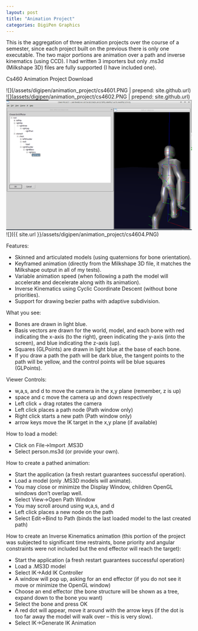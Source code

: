 ```yaml
---
layout: post
title: "Animation Project"
categories: DigiPen Graphics
---
```

This is the aggregation of three animation projects over the course of a semester, since each project built on the previous there is only one executable.  The two major portions are animation over a path and inverse kinematics (using CCD).  I had written 3 importers but only .ms3d (Milkshape 3D) files are fully supported (I have included one).

Cs460 Animation Project Download

![](/assets/digipen/animation_project/cs4601.PNG | prepend: site.github.url)
![](assets/digipen/animation_project/cs4602.PNG | prepend: site.github.url)
![](assets/digipen/animation_project/cs4603.PNG)
![]({{ site.url }}/assets/digipen/animation_project/cs4604.PNG)

Features:
* Skinned and articulated models (using quaternions for bone orientation).
* Keyframed animation (directly from the Milkshape 3D file, it matches the Milkshape output in all of my tests).
* Variable animation speed (when following a path the model will accelerate and decelerate along with its animation).
* Inverse Kinematics using Cyclic Coordinate Descent (without bone priorities).
* Support for drawing bezier paths with adaptive subdivision.

What you see:
* Bones are drawn in light blue.
* Basis vectors are drawn for the world, model, and each bone with red indicating the x-axis (to the right), green indicating the y-axis (into the screen), and blue indicating the z-axis (up).
* Squares (GLPoints) are drawn in light blue at the base of each bone.
* If you draw a path the path will be dark blue, the tangent points to the path will be yellow, and the control points will be blue squares (GLPoints).

Viewer Controls:
* w,a,s, and d to move the camera in the x,y plane (remember, z is up)
* space and c move the camera up and down respectively
* Left click + drag rotates the camera
* Left click places a path node (Path window only)
* Right click starts a new path (Path window only)
* arrow keys move the IK target in the x,y plane (if available)

How to load a model:
* Click on File->Import .MS3D
* Select person.ms3d (or provide your own).

How to create a pathed animation:
* Start the application (a fresh restart guarantees successful operation).
* Load a model (only .MS3D models will animate).
* You may close or minimize the Display Window, children OpenGL windows don’t overlap well.
* Select View->Open Path Window
* You may scroll around using w,a,s, and d
* Left click places a new node on the path
* Select Edit->Bind to Path (binds the last loaded model to the last created path)

How to create an Inverse Kinematics animation (this portion of the project was subjected to significant time restraints, bone priority and angular constraints were not included but the end effector will reach the target):
* Start the application (a fresh restart guarantees successful operation)
* Load a .MS3D model
* Select IK->Add IK Controller
* A window will pop up, asking for an end effector (if you do not see it move or minimize the OpenGL window)
* Choose an end effector (the bone structure will be shown as a tree, expand down to the bone you want)
* Select the bone and press OK
* A red dot will appear, move it around with the arrow keys (if the dot is too far away the model will walk over – this is very slow).
* Select IK->Generate IK Animation